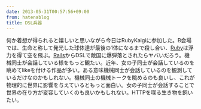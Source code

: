 ```yaml
---
date: 2013-05-31T00:57:56+09:00
from: hatenablog
title: DSL兵器
---
```


<p>何か着想が得られると嬉しいと思いながら今日はRubyKaigiに参加した。B会場では、生命と称して発光した球体達が最後の1体になるまで殺し合い、<a class="keyword" href="http://d.hatena.ne.jp/keyword/Ruby">Ruby</a>は浮力を得て空を飛ぶ。<a class="keyword" href="http://d.hatena.ne.jp/keyword/Rails">Rails</a>からDSLで敵国に爆弾落とされたらヤバいだろう。機械同士が会話している様をもっと観たい。近年、女の子同士が会話しているのを眺めてlikeを付ける作品が多い。ある意味機械同士が会話しているのを観測しているだけなのかもしれない。機械同士の機械トークを眺めるのも良いし、これが物理的に世界に影響を与えているともっと面白い。女の子同士が会話することで世界の在り方が変容していくのも良いかもしれない。HTTPを喋る生き物を飼いたい。</p>

